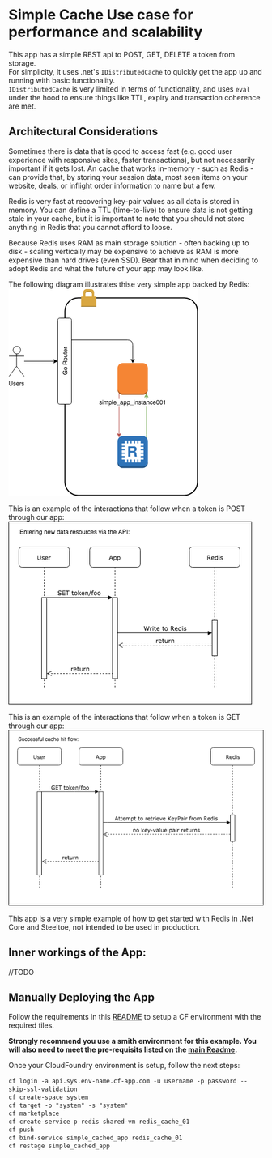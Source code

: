 # Simple Cache Use case for performance and scalability

This app has a simple REST api to POST, GET, DELETE a token from storage.  
For simplicity, it uses .net's `IDistributedCache` to quickly get the app up and running with basic functionality.   
`IDistributedCache` is very limited in terms of functionality, and uses `eval` under the hood to ensure things like TTL, expiry and transaction coherence are met.

## Architectural Considerations
Sometimes there is data that is good to access fast (e.g. good user experience with responsive sites, faster transactions), but not necessarily important if it gets lost. An cache that works in-memory - such as Redis - can provide that, by storing your session data, most seen items on your website, deals, or inflight order information to name but a few.

Redis is very fast at recovering key-pair values as all data is stored in memory. You can define a TTL (time-to-live) to ensure data is not getting stale in your cache, but it is important to note that you should not store anything in Redis that you cannot afford to loose.

Because Redis uses RAM as main storage solution - often backing up to disk - scaling vertically may be expensive to achieve as RAM is more expensive than hard drives (even SSD). Bear that in mind when deciding to adopt Redis and what the future of your app may look like.

The following diagram illustrates thise very simple app backed by Redis:  
![SimpleAppArchitectureDiagram](/assets/simple_cached_app/diagrams/ArchitectureDiagram_01.png "Simple App Architecture Diagram")
<br>

This is an example of the interactions that follow when a token is POST through our app:  
![DataInsertionSequenceDiagram](/assets/simple_cached_app/diagrams/DataInsertionSeq_01.png "Data Insertion Sequence Diagram")
<br>

This is an example of the interactions that follow when a token is GET through our app:  
![SuccessfullDataRetrievelSequenceDiagram](/assets/simple_cached_app/diagrams/SuccessfullDataRetrievalSeq_01.png "Successfull Data Retrievel Sequence Diagram")
<br>

This app is a very simple example of how to get started with Redis in .Net Core and Steeltoe, not intended to be used in production.

## Inner workings of the App:
//TODO


## Manually Deploying the App
Follow the requirements in this [README](../../README.md) to setup a CF environment with the required tiles.

__Strongly recommend you use a smith environment for this example. You will also need to meet the pre-requisits listed on the [main Readme](../README.md).__ 

Once your CloudFoundry environment is setup, follow the next steps:

```
cf login -a api.sys.env-name.cf-app.com -u username -p password --skip-ssl-validation
cf create-space system
cf target -o "system" -s "system"
cf marketplace
cf create-service p-redis shared-vm redis_cache_01
cf push
cf bind-service simple_cached_app redis_cache_01
cf restage simple_cached_app
```